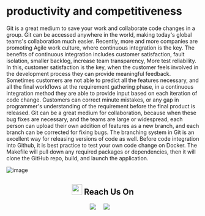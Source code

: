 # productivity and competitiveness

Git is a great medium to save your work and collaborate code changes in a group. Git can be accessed anywhere in the
world, making today's global teams's collaboration much easier. Recently, more and more companies are promoting Agile 
work culture, where continuous integration is the key. The benefits of continuous integration includes customer 
satisfaction, fault isolation, smaller backlog, increase team transparency, More test reliability. In this, customer 
satisfaction is the key, when the customer feels involved in the development process they can provide meaningful feedback.
Sometimes customers are not able to predict all the features necessary, and all the final workflows at the requirement 
gathering phase, in a continuous integration method they are able to provide input based on each iteration of code change.
Customers can correct minute mistakes, or any gap in programmer's understanding of the requirement before the final 
product is released. Git can be a great medium for collaboration, because when these bug fixes are necessary, and the 
teams are large or widespread, each person can upload their own addition of features as a new branch, and each branch can
be corrected for fixing bugs. The branching system in Git is an excellent way for releasing versions of code as well. 
Before code integration into Github, it is best practice to test your own code change on Docker. 
The Makefile will pull down any required packages or dependencies, then it will clone the GitHub repo, build,
and launch the application.

![image](https://user-images.githubusercontent.com/13598741/93944932-8ee97980-fd53-11ea-9ad5-3322ed5b31c0.png)


 
<h2  align="center"><img src="https://user-images.githubusercontent.com/5679180/79618120-0daffb80-80be-11ea-819e-d2b0fa904d07.gif" width="27px"> Reach Us On</h2>
<p align="center">
    <a target="_blank"href="https://www.linkedin.com/in/sheethal-mathew-4579a0a5/"><img src="https://img.shields.io/badge/Sheethal linkedin-%230077B5.svg?&style=for-the-badge&logo=linkedin&logoColor=white" /></a>&nbsp;&nbsp;&nbsp;&nbsp;
  <a target="_blank"href="https://www.linkedin.com/in/jedidiahjohn/"><img src="https://img.shields.io/badge/Jedidiah linkedin-%231DA1F2.svg?&style=for-the-badge&logo=linkedin&logoColor=white" /></a>&nbsp;&nbsp;&nbsp;&nbsp;
</p>